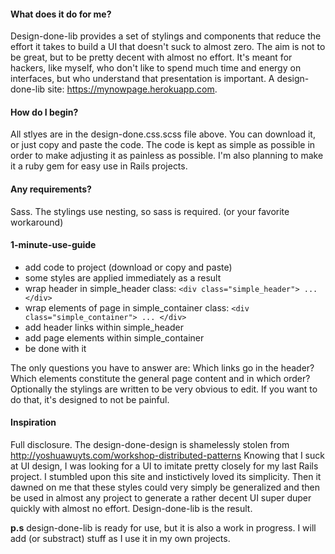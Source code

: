 #### What does it do for me?
Design-done-lib provides a set of stylings and components that reduce the effort it takes to build a UI that doesn't suck to almost zero. The aim is not to be great, but to be pretty decent with almost no effort. It's meant for hackers, like myself, who don't like to spend much time and energy on interfaces, but who understand that presentation is important. A design-done-lib site: https://mynowpage.herokuapp.com.

#### How do I begin?
All stlyes are in the design-done.css.scss file above. You can download it, or just copy and paste the code. The code is kept as simple as possible in order to make adjusting it as painless as possible. I'm also planning to make it a ruby gem for easy use in Rails projects.

#### Any requirements?
Sass. The stylings use nesting, so sass is required. (or your favorite workaround)

#### 1-minute-use-guide
+ add code to project (download or copy and paste)
+ some styles are applied immediately as a result
+ wrap header in simple_header class: `<div class="simple_header"> ... </div>`
+ wrap elements of page in simple_container class: `<div class="simple_container"> ... </div>`
+ add header links within simple_header
+ add page elements within simple_container 
+ be done with it

The only questions you have to answer are: Which links go in the header? Which elements constitute the general page content and in which order? Optionally the stylings are written to be very obvious to edit. If you want to do that, it's designed to not be painful.


#### Inspiration
Full disclosure. The design-done-design is shamelessly stolen from http://yoshuawuyts.com/workshop-distributed-patterns
Knowing that I suck at UI design, I was looking for a UI to imitate pretty closely for my last Rails project. I stumbled upon this site and instictively loved its simplicity. Then it dawned on me that these styles could very simply be generalized and then be used in almost any project to generate a rather decent UI super duper quickly with almost no effort. Design-done-lib is the result.

**p.s** design-done-lib is ready for use, but it is also a work in progress. I will add (or substract) stuff as I use it in my own projects.


